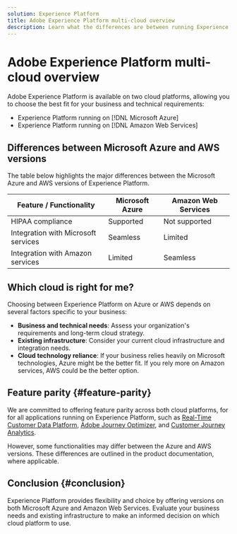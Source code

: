 ```yaml
---
solution: Experience Platform
title: Adobe Experience Platform multi-cloud overview
description: Learn what the differences are between running Experience Platform on Microsoft Azure and Amazon Web Services.
---
```


# Adobe Experience Platform multi-cloud overview

Adobe Experience Platform is available on two cloud platforms, allowing you to choose the best fit for your business and technical requirements:

* Experience Platform running on [!DNL Microsoft Azure]
* Experience Platform running on [!DNL Amazon Web Services]

## Differences between Microsoft Azure and AWS versions

The table below highlights the major differences between the Microsoft Azure and AWS versions of Experience Platform.

| Feature / Functionality | Microsoft Azure | Amazon Web Services |
| --- | --- | --- |
| HIPAA compliance | Supported | Not supported |
| Integration with Microsoft services | Seamless | Limited |
| Integration with Amazon services | Limited | Seamless |

## Which cloud is right for me?

Choosing between Experience Platform on Azure or AWS depends on several factors specific to your business:

* **Business and technical needs**: Assess your organization's requirements and long-term cloud strategy.
* **Existing infrastructure**: Consider your current cloud infrastructure and integration needs.
* **Cloud technology reliance**: If your business relies heavily on Microsoft technologies, Azure might be the better fit. If you rely more on Amazon services, AWS could be the better option.

## Feature parity {#feature-parity}

We are committed to offering feature parity across both cloud platforms, for for all applications running on Experience Platform, such as [Real-Time Customer Data Platform](../rtcdp/home.md), [Adobe Journey Optimizer](https://experienceleague.adobe.com/en/docs/journey-optimizer/using/ajo-home), and [Customer Journey Analytics](https://experienceleague.adobe.com/en/docs/analytics-platform/using/cja-landing).

However, some functionalities may differ between the Azure and AWS versions. These differences are outlined in the product documentation, where applicable.

## Conclusion {#conclusion}

Experience Platform provides flexibility and choice by offering versions on both Microsoft Azure and Amazon Web Services. Evaluate your business needs and existing infrastructure to make an informed decision on which cloud platform to use.
